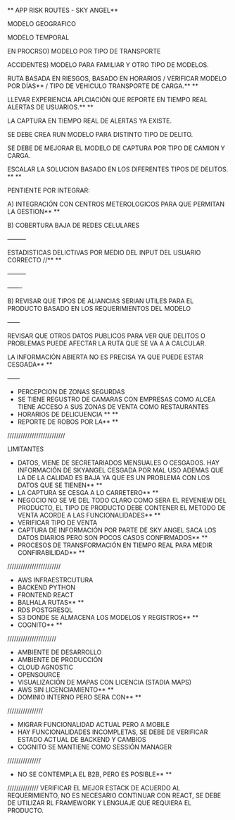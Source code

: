 **	APP RISK ROUTES - SKY ANGEL**

MODELO GEOGRAFICO

MODELO TEMPORAL

EN PROCRSO) MODELO POR TIPO DE TRANSPORTE

ACCIDENTES) MODELO PARA FAMILIAR Y OTRO TIPO DE MODELOS.

RUTA BASADA EN RIESGOS, BASADO EN HORARIOS / VERIFICAR MODELO POR DÍAS** / TIPO DE VEHICULO TRANSPORTE DE CARGA.** **

LLEVAR EXPERIENCIA APLCIACIÓN QUE REPORTE EN TIEMPO REAL ALERTAS DE USUARIOS.** **

LA CAPTURA EN TIEMPO REAL DE ALERTAS YA EXISTE.

SE DEBE CREA RUN MODELO PARA DISTINTO TIPO DE DELITO.

SE DEBE DE MEJORAR EL MODELO DE CAPTURA POR TIPO DE CAMION Y CARGA.

ESCALAR LA SOLUCION BASADO EN LOS DIFERENTES TIPOS DE DELITOS. ** **

PENTIENTE POR INTEGRAR:

A) INTEGRACIÓN CON CENTROS METEROLOGICOS PARA QUE PERMITAN LA GESTION** **

B) COBERTURA BAJA DE REDES CELULARES

———

ESTADISTICAS DELICTIVAS POR MEDIO DEL INPUT DEL USUARIO CORRECTO //** **

———

——-

B) REVISAR QUE TIPOS DE ALIANCIAS SERIAN UTILES PARA EL PRODUCTO BASADO EN LOS REQUERIMIENTOS DEL MODELO

——

REVISAR QUE OTROS DATOS PUBLICOS PARA VER QUE DELITOS O PROBLEMAS PUEDE AFECTAR LA RUTA QUE SE VA A A CALCULAR.

LA INFORMACIÓN ABIERTA NO ES PRECISA YA QUE PUEDE ESTAR CESGADA** **

——

* PERCEPCION DE ZONAS SEGURDAS
* SE TIENE REGUSTRO DE CAMARAS CON EMPRESAS COMO ALCEA TIENE ACCESO A SUS ZONAS DE VENTA COMO RESTAURANTES
* HORARIOS DE DELICUENCIA ** **
* REPORTE DE ROBOS POR LA** **

//////////////////////////

LIMITANTES

* DATOS, VIENE DE SECRETARIADOS MENSUALES O CESGADOS. HAY INFORMACIÓN DE SKYANGEL CESGADA POR MAL USO ADEMAS QUE LA DE LA CALIDAD ES BAJA YA QUE ES UN PROBLEMA CON LOS DATOS QUE SE TIENEN** **
* LA CAPTURA SE CESGA A LO CARRETERO** **
* NEGOCIO NO SE VE DEL TODO CLARO COMO SERA EL REVENIEW DEL PRODUCTO, EL TIPO DE PRODUCTO DEBE CONTENER EL METODO DE VENTA ACORDE A LAS FUNCIONALIDADES** **
* VERIFICAR TIPO DE VENTA
* CAPTURA DE INFORMACIÓN POR PARTE DE SKY ANGEL SACA LOS DATOS DIARIOS PERO SON POCOS CASOS CONFIRMADOS** **
* PROCESOS DE TRANSFORMACIÓN EN TIEMPO REAL PARA MEDIR CONFIRABILIDAD** **

////////////////////////

* AWS INFRAESTRCUTURA
* BACKEND PYTHON
* FRONTEND REACT
* BALHALA RUTAS** **
* RDS POSTGRESQL
* S3 DONDE SE ALMACENA LOS MODELOS Y REGISTROS** **
* COGNITO** **

//////////////////////

* AMBIENTE DE DESARROLLO
* AMBIENTE DE PRODUCCIÓN
* CLOUD AGNOSTIC
* OPENSOURCE
* VISUALIZACIÓN DE MAPAS CON LICENCIA (STADIA MAPS)
* AWS SIN LICENCIAMIENTO** **
* DOMINIO INTERNO PERO SERA CON** **

////////////////

* MIGRAR FUNCIONALIDAD ACTUAL PERO A MOBILE
* HAY FUNCIONALIDADES INCOMPLETAS, SE DEBE DE VERIFICAR ESTADO ACTUAL DE BACKEND Y CAMBIOS
* COGNITO SE MANTIENE COMO SESSIÓN MANAGER

///////////////

* NO SE CONTEMPLA EL B2B, PERO ES POSIBLE** **

//////////////
VERIFICAR EL MEJOR ESTACK DE ACUERDO AL REQUERIMIENTO, NO ES NECESARIO CONTINUAR CON REACT, SE DEBE DE UTILIZAR RL FRAMEWORK Y LENGUAJE QUE REQUIERA EL PRODUCTO.
